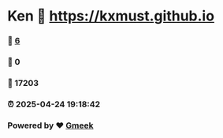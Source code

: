 # Ken :link: https://kxmust.github.io 
### :page_facing_up: [6](https://kxmust.github.io/tag.html) 
### :speech_balloon: 0 
### :hibiscus: 17203 
### :alarm_clock: 2025-04-24 19:18:42 
### Powered by :heart: [Gmeek](https://github.com/Meekdai/Gmeek)
